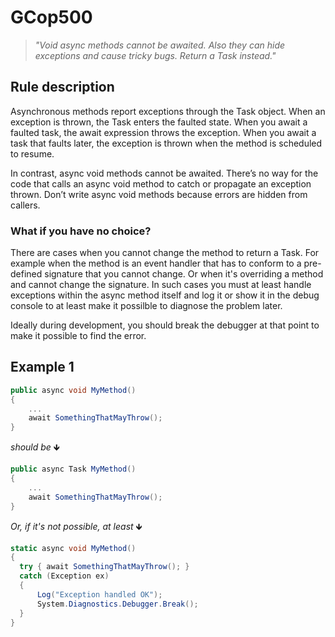 ﻿# GCop500

> *"Void async methods cannot be awaited. Also they can hide exceptions and cause tricky bugs. Return a Task instead."*


## Rule description
Asynchronous methods report exceptions through the Task object. When an exception is thrown, the Task enters the faulted state. When you await a faulted task, the await expression throws the exception. When you await a task that faults later, the exception is thrown when the method is scheduled to resume.

In contrast, async void methods cannot be awaited. There’s no way for the code that calls an async void method to catch or propagate an exception thrown. Don’t write async void methods because errors are hidden from callers.

### What if you have no choice?
There are cases when you cannot change the method to return a Task. For example when the method is an event handler that has to conform to a pre-defined signature that you cannot change. Or when it's overriding a method and cannot change the signature. In such cases you must at least handle exceptions within the async method itself and log it or show it in the debug console to at least make it possilble to diagnose the problem later.

Ideally during development, you should break the debugger at that point to make it possible to find the error.

## Example 1
```csharp
public async void MyMethod()
{
    ...
    await SomethingThatMayThrow();
}
```
*should be* 🡻

```csharp
public async Task MyMethod()
{
    ...
    await SomethingThatMayThrow();
}
```
*Or, if it's not possible, at least* 🡻
```csharp
static async void MyMethod()
{
  try { await SomethingThatMayThrow(); }
  catch (Exception ex) 
  {
      Log("Exception handled OK");
      System.Diagnostics.Debugger.Break(); 
  }
}
```
